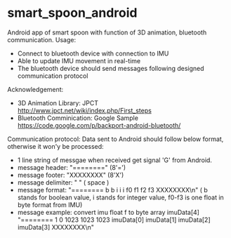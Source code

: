 # smart_spoon_android
Android app of smart spoon with function of 3D animation, bluetooth communication.
Usage:
  - Connect to bluetooth device with connection to IMU
  - Able to update IMU movement in real-time
  - The bluetooth device should send messages following designed communication protocol
  
Acknowledgement:
  - 3D Animation Library: JPCT http://www.jpct.net/wiki/index.php/First_steps
  - Bluetooth Comminication: Google Sample https://code.google.com/p/backport-android-bluetooth/
  
Communication protocol:
  Data sent to Android should follow below format, otherwise it won'y be processed:
  - 1 line string of messgae when received get signal 'G' from Android.
  - message header: "========" (8'=')
  - message footer: "XXXXXXXX" (8'X')
  - message delimiter: " " ( space )
  - message format: "======== b b i i i f0 f1 f2 f3 XXXXXXXX\n" ( b stands for boolean value, i stands for integer value, f0-f3 is one float in byte format from IMU)
  - message example: convert imu float f to byte array imuData[4]
                    "======== 1 0 1023 1023 1023 imuData[0] imuData[1] imuData[2] imuData[3] XXXXXXXX\n"

